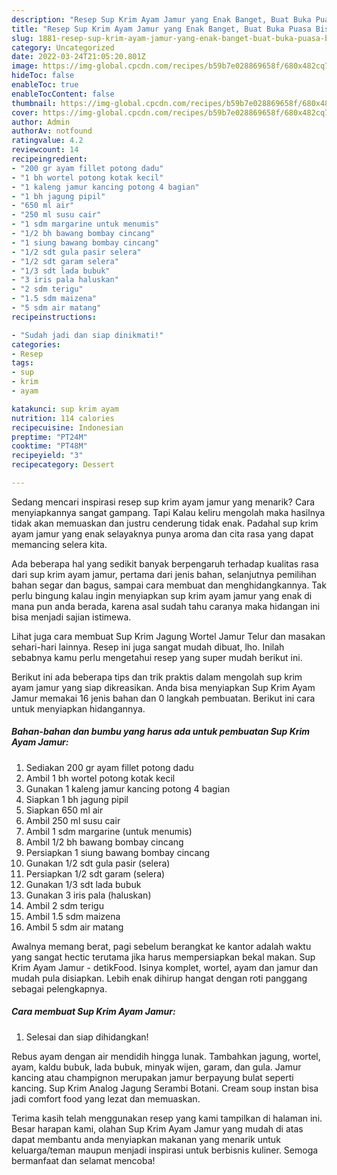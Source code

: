 ```yaml
---
description: "Resep Sup Krim Ayam Jamur yang Enak Banget, Buat Buka Puasa Bisa Manjain Lidah"
title: "Resep Sup Krim Ayam Jamur yang Enak Banget, Buat Buka Puasa Bisa Manjain Lidah"
slug: 1881-resep-sup-krim-ayam-jamur-yang-enak-banget-buat-buka-puasa-bisa-manjain-lidah
category: Uncategorized
date: 2022-03-24T21:05:20.801Z
image: https://img-global.cpcdn.com/recipes/b59b7e028869658f/680x482cq70/sup-krim-ayam-jamur-foto-resep-utama.jpg
hideToc: false
enableToc: true
enableTocContent: false
thumbnail: https://img-global.cpcdn.com/recipes/b59b7e028869658f/680x482cq70/sup-krim-ayam-jamur-foto-resep-utama.jpg
cover: https://img-global.cpcdn.com/recipes/b59b7e028869658f/680x482cq70/sup-krim-ayam-jamur-foto-resep-utama.jpg
author: Admin
authorAv: notfound
ratingvalue: 4.2
reviewcount: 14
recipeingredient:
- "200 gr ayam fillet potong dadu"
- "1 bh wortel potong kotak kecil"
- "1 kaleng jamur kancing potong 4 bagian"
- "1 bh jagung pipil"
- "650 ml air"
- "250 ml susu cair"
- "1 sdm margarine untuk menumis"
- "1/2 bh bawang bombay cincang"
- "1 siung bawang bombay cincang"
- "1/2 sdt gula pasir selera"
- "1/2 sdt garam selera"
- "1/3 sdt lada bubuk"
- "3 iris pala haluskan"
- "2 sdm terigu"
- "1.5 sdm maizena"
- "5 sdm air matang"
recipeinstructions:

- "Sudah jadi dan siap dinikmati!"
categories:
- Resep
tags:
- sup
- krim
- ayam

katakunci: sup krim ayam 
nutrition: 114 calories
recipecuisine: Indonesian
preptime: "PT24M"
cooktime: "PT48M"
recipeyield: "3"
recipecategory: Dessert

---
```



Sedang mencari inspirasi resep sup krim ayam jamur yang menarik? Cara menyiapkannya sangat gampang. Tapi Kalau keliru mengolah maka hasilnya tidak akan memuaskan dan justru cenderung tidak enak. Padahal sup krim ayam jamur yang enak selayaknya punya aroma dan cita rasa yang dapat memancing selera kita.


Ada beberapa hal yang sedikit banyak berpengaruh terhadap kualitas rasa dari sup krim ayam jamur, pertama dari jenis bahan, selanjutnya pemilihan bahan segar dan bagus, sampai cara membuat dan menghidangkannya. Tak perlu bingung kalau ingin menyiapkan sup krim ayam jamur yang enak di mana pun anda berada, karena asal sudah tahu caranya maka hidangan ini bisa menjadi sajian istimewa.

Lihat juga cara membuat Sup Krim Jagung Wortel Jamur Telur dan masakan sehari-hari lainnya. Resep ini juga sangat mudah dibuat, lho. Inilah sebabnya kamu perlu mengetahui resep yang super mudah berikut ini.


Berikut ini ada beberapa tips dan trik praktis dalam mengolah sup krim ayam jamur yang siap dikreasikan. Anda bisa menyiapkan Sup Krim Ayam Jamur memakai 16 jenis bahan dan 0 langkah pembuatan. Berikut ini cara untuk menyiapkan hidangannya.

<!--inarticleads1-->

##### Bahan-bahan dan bumbu yang harus ada untuk pembuatan Sup Krim Ayam Jamur:

1. Sediakan 200 gr ayam fillet potong dadu
1. Ambil 1 bh wortel potong kotak kecil
1. Gunakan 1 kaleng jamur kancing potong 4 bagian
1. Siapkan 1 bh jagung pipil
1. Siapkan 650 ml air
1. Ambil 250 ml susu cair
1. Ambil 1 sdm margarine (untuk menumis)
1. Ambil 1/2 bh bawang bombay cincang
1. Persiapkan 1 siung bawang bombay cincang
1. Gunakan 1/2 sdt gula pasir (selera)
1. Persiapkan 1/2 sdt garam (selera)
1. Gunakan 1/3 sdt lada bubuk
1. Gunakan 3 iris pala (haluskan)
1. Ambil 2 sdm terigu
1. Ambil 1.5 sdm maizena
1. Ambil 5 sdm air matang


Awalnya memang berat, pagi sebelum berangkat ke kantor adalah waktu yang sangat hectic terutama jika harus mempersiapkan bekal makan. Sup Krim Ayam Jamur - detikFood. Isinya komplet, wortel, ayam dan jamur dan mudah pula disiapkan. Lebih enak dihirup hangat dengan roti panggang sebagai pelengkapnya. 

<!--inarticleads2-->

##### Cara membuat Sup Krim Ayam Jamur:


1. Selesai dan siap dihidangkan!

Rebus ayam dengan air mendidih hingga lunak. Tambahkan jagung, wortel, ayam, kaldu bubuk, lada bubuk, minyak wijen, garam, dan gula. Jamur kancing atau champignon merupakan jamur berpayung bulat seperti kancing. Sup Krim Analog Jagung Serambi Botani. Cream soup instan bisa jadi comfort food yang lezat dan memuaskan. 

Terima kasih telah menggunakan resep yang kami tampilkan di halaman ini. Besar harapan kami, olahan Sup Krim Ayam Jamur yang mudah di atas dapat membantu anda menyiapkan makanan yang menarik untuk keluarga/teman maupun menjadi inspirasi untuk berbisnis kuliner. Semoga bermanfaat dan selamat mencoba!

